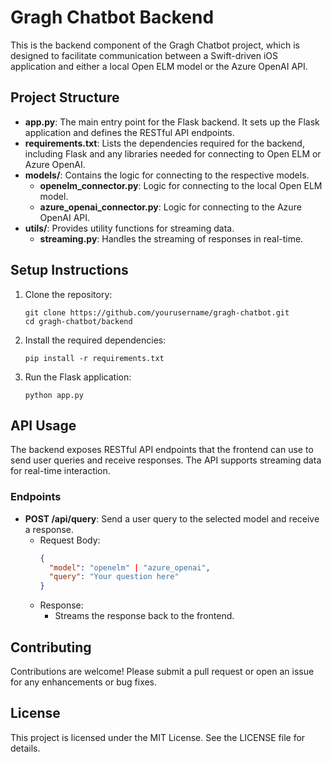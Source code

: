 # Gragh Chatbot Backend

This is the backend component of the Gragh Chatbot project, which is designed to facilitate communication between a Swift-driven iOS application and either a local Open ELM model or the Azure OpenAI API.

## Project Structure

- **app.py**: The main entry point for the Flask backend. It sets up the Flask application and defines the RESTful API endpoints.
- **requirements.txt**: Lists the dependencies required for the backend, including Flask and any libraries needed for connecting to Open ELM or Azure OpenAI.
- **models/**: Contains the logic for connecting to the respective models.
  - **openelm_connector.py**: Logic for connecting to the local Open ELM model.
  - **azure_openai_connector.py**: Logic for connecting to the Azure OpenAI API.
- **utils/**: Provides utility functions for streaming data.
  - **streaming.py**: Handles the streaming of responses in real-time.

## Setup Instructions

1. Clone the repository:
   ```
   git clone https://github.com/yourusername/gragh-chatbot.git
   cd gragh-chatbot/backend
   ```

2. Install the required dependencies:
   ```
   pip install -r requirements.txt
   ```

3. Run the Flask application:
   ```
   python app.py
   ```

## API Usage

The backend exposes RESTful API endpoints that the frontend can use to send user queries and receive responses. The API supports streaming data for real-time interaction.

### Endpoints

- **POST /api/query**: Send a user query to the selected model and receive a response.
  - Request Body:
    ```json
    {
      "model": "openelm" | "azure_openai",
      "query": "Your question here"
    }
    ```
  - Response:
    - Streams the response back to the frontend.

## Contributing

Contributions are welcome! Please submit a pull request or open an issue for any enhancements or bug fixes.

## License

This project is licensed under the MIT License. See the LICENSE file for details.